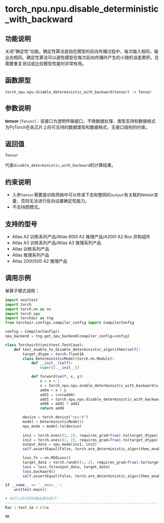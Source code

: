 # torch_npu.npu.disable_deterministic_with_backward

## 功能说明

关闭“确定性”功能。确定性算法是指在模型的前向传播过程中，每次输入相同，输出也相同。确定性算法可以避免模型在每次前向传播时产生的小随机误差累积，在需要重复测试或比较模型性能时非常有用。

## 函数原型

```
torch_npu.npu.disable_deterministic_with_backward(tensor) -> Tensor
```

## 参数说明

**tensor** (`Tensor`)：该接口为透明传输接口，不做数据处理，类型支持和数据格式为PyTorch在各芯片上的可支持的数据类型和数据格式，无接口级别的约束。

## 返回值
`Tensor`

代表`disable_deterministic_with_backward`的计算结果。

## 约束说明

- 入参`tensor`需要是训练网络中可以传递下去和整网的`output`有关联的tensor变量，否则无法进行反向设置确定性能力。
- 不支持图模式。

## 支持的型号

- <term>Atlas A2 训练系列产品/Atlas 800I A2 推理产品/A200I A2 Box 异构组件</term> 
- <term>Atlas A3 训练系列产品/Atlas A3 推理系列产品</term> 
- <term>Atlas 训练系列产品</term> 
- <term>Atlas 推理系列产品</term> 
- <term>Atlas 200I/500 A2 推理产品</term> 

## 调用示例

单算子模式调用：

```python
import unittest
import torch
import torch.nn as nn
import torch_npu
import torchair as tng
from torchair.configs.compiler_config import CompilerConfig

config = CompilerConfig()
npu_backend = tng.get_npu_backend(compiler_config=config)

class TorchairSt(unittest.TestCase):
    def test_enable_to_disable_deterministic_algorithms(self):
        target_dtype = torch.float16        
        class DeterministicModel(torch.nn.Module):
            def __init__(self):
                super().__init__()

            def forward(self, x, y):
                x = x + 1
                x = torch_npu.npu.enable_deterministic_with_backward(x)
                add4 = x + y
                add1 = sum(add4)
                add1 = torch_npu.npu.disable_deterministic_with_backward(add1)
                add6 = add1 + add1
                return add6

        device = torch.device("npu:0")
        model = DeterministicModel()
        npu_mode = model.to(device)
        
        ins1 = torch.ones((2, 2), requires_grad=True).to(target_dtype).npu()
        ins2 = torch.ones((2, 2), requires_grad=True).to(target_dtype).npu()
        output_data = npu_mode(ins1, ins2)
        self.assertEqual(False, torch.are_deterministic_algorithms_enabled())

        loss_fn = nn.MSELoss()
        target_data = torch.randn((1, 2), requires_grad=True).to(target_dtype).npu()
        loss = loss_fn(output_data, target_data)
        loss.backward()
        self.assertEqual(False, torch.are_deterministic_algorithms_enabled())
    
if __name__ == '__main__':    
    unittest.main()

# 执行上述代码的输出类似如下：
----------------------------------------------------------------------
Ran 1 test in 4.636s

OK
```

